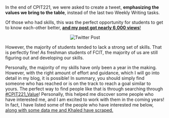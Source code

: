 
In the end of CPIT221, we were asked to create a tweet, **emphasizing the values we bring to the table**, instead of the last two Weekly Writing tasks.

Of those who had skills, this was the perfect opportunity for students to get to know each-other better, [**and my post got nearly 6,000 views**!](https://twitter.com/Ryan_Samman_/status/1329048742553661441)

<center>

![Twitter Post](https://i.imgur.com/glZ3UWs.png)

</center>

However, the majority of students tended to lack a strong set of skills. That is perfectly fine! As freshman students of FCIT, the majority of us are still figuring out and developing our skills. 

Personally, the majority of my skills have only been a year in the making. However, with the right amount of effort and guidance, which I will go into detail in my blog, it is possible! In summary, you should simply find someone who has reached or is on the track to reach a goal similar to yours. The perfect way to find people like that is through searching through [#CPIT221_Value](https://twitter.com/search?q=%23cpit221_value)!
Personally, this helped me discover some people who have interested me, and I am excited to work with them in the coming years! In fact, I have listed some of the people who have interested me below, [along with some data me and Khaled have scraped.](#data)